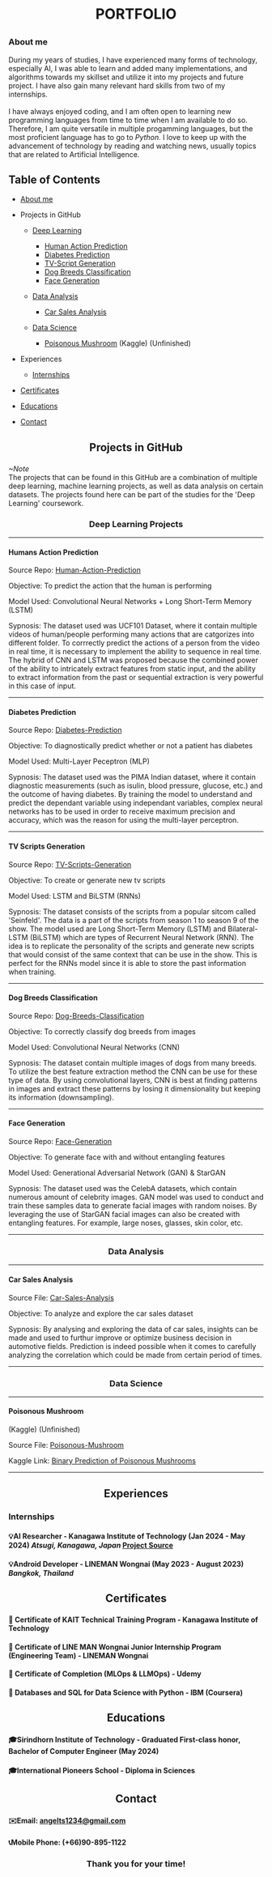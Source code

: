 # <p align=center>PORTFOLIO

### About me</br>
During my years of studies, I have experienced many forms of technology, especially AI, I was able to learn and added many implementations, and algorithms towards my skillset and utilize it into my projects and future project. I have also gain many relevant hard skills from two of my internships.
</br>
</br>
I have always enjoyed coding, and I am often open to learning new programming languages from time to time when I am available to do so. Therefore, I am quite versatile in multiple progamming languages, but the most proficient language has to go to _Python_. I love to keep up with the advancement of technology by reading and watching news, usually topics that are related to Artificial Intelligence.

## Table of Contents
+ [About me](#about-me)
+ Projects in GitHub
  + [Deep Learning](https://github.com/skyeded/Deep-Learning-Projects)
  
    + [Human Action Prediction](#humans-action-prediction)
    + [Diabetes Prediction](#diabetes-prediction)
    + [TV-Script Generation](#tv-scripts-generation)
    + [Dog Breeds Classification](#dog-breeds-classification)
    + [Face Generation](#face-generation)
  
  + [Data Analysis](https://github.com/skyeded/Data-Analysis)
    + [Car Sales Analysis](#car-sales-analysis)

  + [Data Science](https://github.com/skyeded/Data-Science)
    + [Poisonous Mushroom](#poisonous-mushroom) (Kaggle) (Unfinished)
  
+ Experiences
  + [Internships](#internships)
  
+ [Certificates](#certificates)
+ [Educations](#educations)
+ [Contact](#contact)

## <p align=center>Projects in GitHub
_~Note_</br>
The projects that can be found in this GitHub are a combination of multiple deep learning, machine learning projects, as well as data analysis on certain datasets. The projects found here can be part of the studies for the 'Deep Learning' coursework.

### <p align=center>Deep Learning Projects

---

#### Humans Action Prediction
Source Repo: [Human-Action-Prediction](https://github.com/skyeded/Deep-Learning-Projects/tree/main/Human-Action-Prediction) </br>

Objective: To predict the action that the human is performing

Model Used: Convolutional Neural Networks + Long Short-Term Memory (LSTM)

Sypnosis: The dataset used was UCF101 Dataset, where it contain multiple videos of human/people performing many actions that are catgorizes into different folder.
To corrrectly predict the actions of a person from the video in real time, it is necessary to implement the ability to sequence in real time. The hybrid of CNN and LSTM was proposed
because the combined power of the ability to intricately extract features from static input, and the ability to extract information from the past or sequential extraction is very powerful in this case of input.

---

#### Diabetes Prediction
Source Repo: [Diabetes-Prediction](https://github.com/skyeded/Deep-Learning-Projects/tree/main/PIMA-Indian-Diabetes-Prediction) </br>

Objective: To diagnostically predict whether or not a patient has diabetes

Model Used: Multi-Layer Peceptron (MLP)

Sypnosis: The dataset used was the PIMA Indian dataset, where it contain diagnostic measurements (such as isulin, blood pressure, glucose, etc.) and the outcome of having diabetes.
By training the model to understand and predict the dependant variable using independant variables, complex neural networks has to be used in order to receive maximum precision and accuracy,
which was the reason for using the multi-layer perceptron.

---

#### TV Scripts Generation
Source Repo: [TV-Scripts-Generation](https://github.com/skyeded/Deep-Learning-Projects/tree/main/TV-Scripts-Generation) </br>

Objective: To create or generate new tv scripts </br>

Model Used: LSTM and BiLSTM (RNNs)

Sypnosis: The dataset consists of the scripts from a popular sitcom called 'Seinfeld'. The data is a part of the scripts from season 1 to season 9 of the show. The model used are Long Short-Term Memory (LSTM) and Bilateral-LSTM (BiLSTM)
which are types of Recurrent Neural Network (RNN). The idea is to replicate the personality of the scripts and generate new scripts that would consist of the same context that can be use in the show. This is perfect for the RNNs model since
it is able to store the past information when training.

---

#### Dog Breeds Classification
Source Repo: [Dog-Breeds-Classification](https://github.com/skyeded/Deep-Learning-Projects/tree/main/Dog-Breeds-Classification) </br>

Objective: To correctly classify dog breeds from images

Model Used: Convolutional Neural Networks (CNN)

Sypnosis: The dataset contain multiple images of dogs from many breeds. To utilize the best feature extraction method the CNN can be use for these type of data. By using convolutional layers, CNN is best at finding patterns in images
and extract these patterns by losing it dimensionality but keeping its information (downsampling).

---

#### Face Generation
Source Repo: [Face-Generation](https://github.com/skyeded/Deep-Learning-Projects/tree/main/Face-Generations) </br>

Objective: To generate face with and without entangling features

Model Used: Generational Adversarial Network (GAN) & StarGAN

Sypnosis: The dataset used was the CelebA datasets, which contain numerous amount of celebrity images. GAN model was used to conduct and train these samples data to generate facial images with random noises.
By leveraging the use of StarGAN facial images can also be created with entangling features. For example, large noses, glasses, skin color, etc.

---

### <p align=center>Data Analysis

---

#### Car Sales Analysis

Source File: [Car-Sales-Analysis](https://github.com/skyeded/Data-Analysis/blob/main/Car-Sales-Analysis.ipynb) </br>

Objective: To analyze and explore the car sales dataset

Sypnosis: By analysing and exploring the data of car sales, insights can be made and used to furthur improve or optimize business decision in automotive fields. Prediction is indeed possible when it comes to carefully analyzing the correlation which could be made
from certain period of times.

---

### <p align=center>Data Science

---

#### Poisonous Mushroom
(Kaggle) (Unfinished)</br>

Source File: [Poisonous-Mushroom](https://github.com/skyeded/Data-Science/blob/main/Poisonous-Mushroom.ipynb)

Kaggle Link: [Binary Prediction of Poisonous Mushrooms](https://www.kaggle.com/competitions/playground-series-s4e8/overview)

---

## <p align=center>Experiences

### Internships

#### 💡AI Researcher - Kanagawa Institute of Technology (Jan 2024 - May 2024) _Atsugi, Kanagawa, Japan_ [Project Source](https://github.com/skyeded/KAIT-Project/blob/main/cnn-lstm-landmarkPoints.ipynb)

#### 💡Android Developer - LINEMAN Wongnai (May 2023 - August 2023) _Bangkok, Thailand_

## <p align=center>Certificates

#### 📜 Certificate of KAIT Technical Training Program - Kanagawa Institute of Technology

#### 📜 Certificate of LINE MAN Wongnai Junior Internship Program (Engineering Team) - LINEMAN Wongnai

#### 📜 Certificate of Completion (MLOps & LLMOps) - Udemy

#### 📜 Databases and SQL for Data Science with Python - IBM (Coursera)

## <p align=center>Educations

#### 🎓Sirindhorn Institute of Technology - Graduated First-class honor, Bachelor of Computer Engineer (May 2024)

#### 🎓International Pioneers School - Diploma in Sciences

## <p align=center>Contact

#### ✉️Email: angelts1234@gmail.com

#### 📞Mobile Phone: (+66)90-895-1122

### <p align=center> Thank you for your time!
